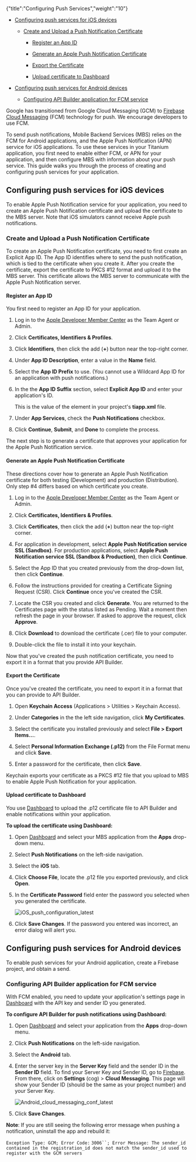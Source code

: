 {"title":"Configuring Push Services","weight":"10"}

* [Configuring push services for iOS devices](#configuring-push-services-for-ios-devices)

    * [Create and Upload a Push Notification Certificate](#create-and-upload-a-push-notification-certificate)

        * [Register an App ID](#register-an-app-id)

        * [Generate an Apple Push Notification Certificate](#generate-an-apple-push-notification-certificate)

        * [Export the Certificate](#export-the-certificate)

        * [Upload certificate to Dashboard](#upload-certificate-to-dashboard)

* [Configuring push services for Android devices](#configuring-push-services-for-android-devices)

    * [Configuring API Builder application for FCM service](#configuring-api-builder-application-for-fcm-service)

Google has transitioned from Google Cloud Messaging (GCM) to [Firebase Cloud Messaging](http://firebase.google.com/docs/cloud-messaging/) (FCM) technology for push. We encourage developers to use FCM.

To send push notifications, Mobile Backend Services (MBS) relies on the FCM for Android applications, and the Apple Push Notification (APN) service for iOS applications. To use these services in your Titanium application, you first need to enable either FCM, or APN for your application, and then configure MBS with information about your push service. This guide walks you through the process of creating and configuring push services for your application.

## Configuring push services for iOS devices

To enable Apple Push Notification service for your application, you need to create an Apple Push Notification certificate and upload the certificate to the MBS server. Note that iOS simulators cannot receive Apple push notifications.

### Create and Upload a Push Notification Certificate

To create an Apple Push Notification certificate, you need to first create an Explicit App ID. The App ID identifies where to send the push notification, which is tied to the certificate when you create it. After you create the certificate, export the certificate to PKCS #12 format and upload it to the MBS server. This certificate allows the MBS server to communicate with the Apple Push Notification server.

#### Register an App ID

You first need to register an App ID for your application.

1. Log in to the [Apple Developer Member Center](https://developer.apple.com/membercenter/) as the Team Agent or Admin.

2. Click **Certificates, Identifiers & Profiles**.

3. Click **Identifiers**, then click the add (**+**) button near the top-right corner.

4. Under **App ID Description**, enter a value in the **Name** field.

5. Select the **App ID Prefix** to use. (You cannot use a Wildcard App ID for an application with push notifications.)

6. In the the **App ID Suffix** section, select **Explicit App ID** and enter your application's ID.

    This is the value of the <id> element in your project's **tiapp.xml** file.

7. Under **App Services**, check the **Push Notifications** checkbox.

8. Click **Continue**, **Submit**, and **Done** to complete the process.

The next step is to generate a certificate that approves your application for the Apple Push Notification service.

#### Generate an Apple Push Notification Certificate

These directions cover how to generate an Apple Push Notification certificate for both testing (Development) and production (Distribution). Only step #4 differs based on which certificate you create.

1. Log in to the [Apple Developer Member Center](https://developer.apple.com/membercenter/) as the Team Agent or Admin.

2. Click **Certificates, Identifiers & Profiles**.

3. Click **Certificates**, then click the add (**+**) button near the top-right corner.

4. For application in development, select **Apple Push Notification service SSL (Sandbox)**. For production applications, select **Apple Push Notification service SSL (Sandbox & Production)**, then click **Continue**.

5. Select the App ID that you created previously from the drop-down list, then click **Continue**.

6. Follow the instructions provided for creating a Certificate Signing Request (CSR). Click **Continue** once you've created the CSR.

7. Locate the CSR you created and click **Generate**. You are returned to the Certificates page with the status listed as Pending. Wait a moment then refresh the page in your browser. If asked to approve the request, click **Approve**.

8. Click **Download** to download the certificate (.cer) file to your computer.

9. Double-click the file to install it into your keychain.

Now that you've created the push notification certificate, you need to export it in a format that you provide API Builder.

#### Export the Certificate

Once you've created the certificate, you need to export it in a format that you can provide to API Builder.

1. Open **Keychain Access** (Applications > Utilities > Keychain Access).

2. Under **Categories** in the the left side navigation, click **My Certificates**.

3. Select the certificate you installed previously and select **File > Export Items...**.

4. Select **Personal Information Exchange (.p12)** from the File Format menu and click **Save**.

5. Enter a password for the certificate, then click **Save**.

Keychain exports your certificate as a PKCS #12 file that you upload to MBS to enable Apple Push Notification for your application.

#### Upload certificate to Dashboard

You use [Dashboard](http://platform.appcelerator.com/) to upload the .p12 certificate file to API Builder and enable notifications within your application.

**To upload the certificate using Dashboard:**

1. Open [Dashboard](https://platform.appcelerator.com/) and select your MBS application from the **Apps** drop-down menu.

2. Select **Push Notifications** on the left-side navigation.

3. Select the **iOS** tab.

4. Click **Choose File**, locate the .p12 file you exported previously, and click **Open**.

5. In the **Certificate Password** field enter the password you selected when you generated the certificate.

    ![iOS_push_configuration_latest](/Images/appc/download/attachments/37551713/iOS_push_configuration_latest.png)
6. Click **Save Changes**. If the password you entered was incorrect, an error dialog will alert you.

## Configuring push services for Android devices

To enable push services for your Android application, create a Firebase project, and obtain a send.

### Configuring API Builder application for FCM service

With FCM enabled, you need to update your application's settings page in [Dashboard](https://platform.appcelerator.com/) with the API key and sender ID you generated.

**To configure API Builder for push notifications using Dashboard:**

1. Open [Dashboard](https://dashboard.appcelerator.com/) and select your application from the **Apps** drop-down menu.

2. Click **Push Notifications** on the left-side navigation.

3. Select the **Android** tab.

4. Enter the server key in the **Server Key** field and the sender ID in the **Sender ID** field. To find your Server Key and Sender ID, go to [Firebase](https://firebase.google.com/). From there, click on **Settings** (cog) > **Cloud Messaging**. This page will show your Sender ID (should be the same as your project number) and your Server Key.

    ![Android_cloud_messaging_conf_latest](/Images/appc/download/attachments/37551713/Android_cloud_messaging_conf_latest.png)
5. Click **Save Changes**.

**Note**: If you are still seeing the following error message when pushing a notification, uninstall the app and rebuild it:

`Exception Type: GCM; Error Code:` `3006``; Error Message: The sender_id contained in the registration_id does not match the sender_id used to register with the GCM servers`

